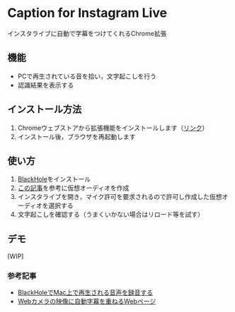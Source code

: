 # Caption for Instagram Live

インスタライブに自動で字幕をつけてくれるChrome拡張

## 機能

- PCで再生されている音を拾い，文字起こしを行う
- 認識結果を表示する

## インストール方法

1. Chromeウェブストアから拡張機能をインストールします（[リンク](https://chrome.google.com/webstore/detail/instagram-live-captions/pmjmnmlgkhhmllldibpmnkbjmcphikdn?hl=ja&authuser=0)）
2. インストール後，ブラウザを再起動します

## 使い方

1. [BlackHole](https://existential.audio/blackhole/)をインストール
2. [この記事](https://dev.classmethod.jp/articles/record-sounds-on-mac-with-blackhohle/)を参考に仮想オーディオを作成
3. インスタライブを開き，マイク許可を要求されるので許可し作成した仮想オーディオを選択する
4. 文字起こしを確認する（うまくいかない場合はリロード等を試す）

## デモ

[WIP]

### 参考記事
- [BlackHoleでMac上で再生される音声を録音する](https://dev.classmethod.jp/articles/record-sounds-on-mac-with-blackhohle/)
- [Webカメラの映像に自動字幕を重ねるWebページ](https://github.com/1heisuzuki/speech-to-text-webcam-overlay)
